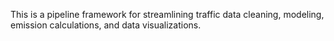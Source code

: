 This is a pipeline framework for streamlining traffic data cleaning, modeling, emission calculations, and data visualizations.
